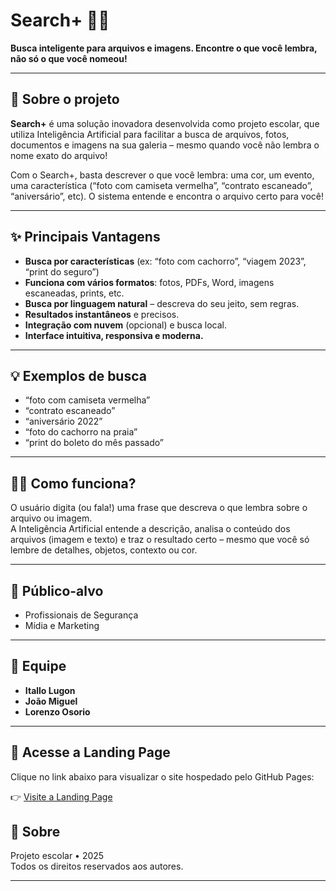 # Search+ 🔎✨

**Busca inteligente para arquivos e imagens. Encontre o que você lembra, não só o que você nomeou!**

---

## 🚀 Sobre o projeto

**Search+** é uma solução inovadora desenvolvida como projeto escolar, que utiliza Inteligência Artificial para facilitar a busca de arquivos, fotos, documentos e imagens na sua galeria – mesmo quando você não lembra o nome exato do arquivo!

Com o Search+, basta descrever o que você lembra: uma cor, um evento, uma característica (“foto com camiseta vermelha”, “contrato escaneado”, “aniversário”, etc). O sistema entende e encontra o arquivo certo para você!

---

## ✨ Principais Vantagens

- **Busca por características** (ex: “foto com cachorro”, “viagem 2023”, “print do seguro”)
- **Funciona com vários formatos**: fotos, PDFs, Word, imagens escaneadas, prints, etc.
- **Busca por linguagem natural** – descreva do seu jeito, sem regras.
- **Resultados instantâneos** e precisos.
- **Integração com nuvem** (opcional) e busca local.
- **Interface intuitiva, responsiva e moderna.**

---

## 💡 Exemplos de busca

- “foto com camiseta vermelha”
- “contrato escaneado”
- “aniversário 2022”
- “foto do cachorro na praia”
- “print do boleto do mês passado”

---

## 👨‍💻 Como funciona?

O usuário digita (ou fala!) uma frase que descreva o que lembra sobre o arquivo ou imagem.  
A Inteligência Artificial entende a descrição, analisa o conteúdo dos arquivos (imagem e texto) e traz o resultado certo – mesmo que você só lembre de detalhes, objetos, contexto ou cor.

---

## 🎯 Público-alvo

- Profissionais de Segurança
- Mídia e Marketing

---

## 👥 Equipe

- **Itallo Lugon**
- **João Miguel**
- **Lorenzo Osorio**

---

## 🚀 Acesse a Landing Page

Clique no link abaixo para visualizar o site hospedado pelo GitHub Pages:

👉 [Visite a Landing Page](https://itallolugon.github.io/SearchPlus/)

## 📝 Sobre

Projeto escolar • 2025  
Todos os direitos reservados aos autores.

---

